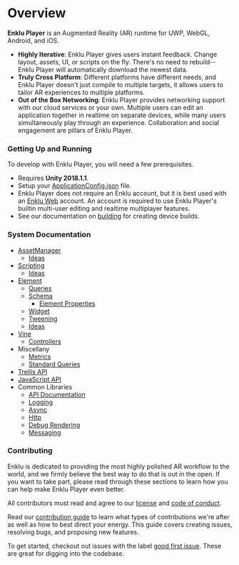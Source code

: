 # Overview

**Enklu Player** is an Augmented Reality (AR) runtime for UWP, WebGL, Android, and iOS.

* **Highly Iterative**: Enklu Player gives users instant feedback. Change layout, assets, UI, or scripts on the fly. There's no need to rebuild-- Enklu Player will automatically download the newest data.
* **Truly Cross Platform**: Different platforms have different needs, and Enklu Player doesn't just compile to multiple targets, it allows users to tailor AR experiences to multiple platforms.
* **Out of the Box Networking**: Enklu Player provides networking support with our cloud services or your own. Multiple users can edit an application together in realtime on separate devices, while many users simultaneously play through an experience. Collaboration and social engagement are pillars of Enklu Player.

### Getting Up and Running

To develop with Enklu Player, you will need a few prerequisites.

* Requires **Unity 2018.1.1**.
* Setup your [ApplicationConfig.json](docs/applicationconfig.md) file.
* Enklu Player does not require an Enklu account, but it is best used with an [Enklu Web](https://editor.enklu.com) account. An account is required to use Enklu Player's builtin multi-user editing and realtime multiplayer features.
* See our documentation on [building](docs/building.md) for creating device builds.

### System Documentation

* [AssetManager](docs/assets.overview.md)
  * [Ideas](docs/assets.ideas.md)
* [Scripting](docs/scripting.overview.md)
  * [Ideas](docs/scripting.ideas.md)
* [Element](docs/element.overview.md)
  * [Queries](docs/element.query.md)
  * [Schema](docs/element.schema.md)
    * [Element Properties](docs/element.schema.properties.md)
  * [Widget](docs/element.widget.md)
  * [Tweening](docs/tween.overview.md)
  * [Ideas](docs/element.ideas.md)
* [Vine](docs/vine.overview.md)
  * [Controllers](docs/vine.controller.md)
* Miscellany
  * [Metrics](docs/metrics.overview.md)
  * [Standard Queries](docs/standardqueries.overview.md)
* [Trellis API](docs/trellis.api.md)
* [JavaScript API](http://docs.enklu.com/jsapi-v0.3.0/index.html)
* Common Libraries
  * [API Documentation](http://docs.enklu.com/commons-unity/index.html)
  * [Logging](https://github.com/enklu/commons-unity-logging)
  * [Async](https://github.com/enklu/commons-unity-async)
  * [Http](https://github.com/enklu/commons-unity-http)
  * [Debug Rendering](https://github.com/enklu/commons-unity-debugrendering)
  * [Messaging](https://github.com/enklu/commons-unity-messaging)

### Contributing

Enklu is dedicated to providing the most highly polished AR workflow to the world, and we firmly believe the best way to do that is out in the open. If you want to take part, please read through these sections to learn how you can help make Enklu Player even better.

All contributors must read and agree to our [license](LICENSE.md) and [code of conduct](docs/codeofconduct.md).

Read our [contribution guide](CONTRIBUTING.md) to learn what types of contributions we're after as well as how to best direct your energy. This guide covers creating issues, resolving bugs, and proposing new features.

To get started, checkout out issues with the label [good first issue](https://github.com/enklu/enkluplayer/issues?q=is%3Aissue+is%3Aopen+label%3A%22good+first+issue%22). These are great for digging into the codebase.
